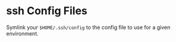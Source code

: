 # ssh Config Files

Symlink your ```$HOME/.ssh/config``` to the config file to use for a given
environment.
